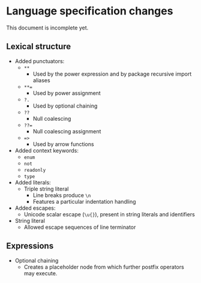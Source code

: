 # Language specification changes

This document is incomplete yet.

## Lexical structure

- Added punctuators:
  - `**`
    - Used by the power expression and by package recursive import aliases
  - `**=`
    - Used by power assignment
  - `?.`
    - Used by optional chaining
  - `??`
    - Null coalescing
  - `??=`
    - Null coalescing assignment
  - `=>`
    - Used by arrow functions
- Added context keywords:
  - `enum`
  - `not`
  - `readonly`
  - `type`
- Added literals:
  - Triple string literal
    - Line breaks produce `\n`
    - Features a particular indentation handling
- Added escapes:
  - Unicode scalar escape (`\u{}`), present in string literals and identifiers
- String literal
  - Allowed escape sequences of line terminator

## Expressions

- Optional chaining
  - Creates a placeholder node from which further postfix operators may execute.